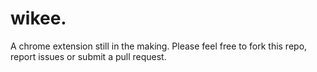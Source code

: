 wikee.
======

A chrome extension still in the making. Please feel free to fork this repo, report issues or submit a pull request.